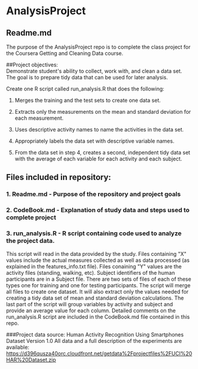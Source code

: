 # AnalysisProject
## Readme.md

   The purpose of the AnalysisProject repo is to complete the class project for the Coursera Getting and Cleaning Data course.  

##Project objectives:  
Demonstrate student's ability to collect, work with, and clean a data set. The goal is to prepare tidy data that can be used for later analysis. 

Create one R script called run_analysis.R that does the following:

 1. Merges the training and the test sets to create one data set.
 
 2. Extracts only the measurements on the mean and standard deviation for each measurement. 
 
 3. Uses descriptive activity names to name the activities in the data set.
 
 4. Appropriately labels the data set with descriptive variable names. 
 
 5. From the data set in step 4, creates a second, independent tidy data set with the average of each variable for each activity and each subject.


## Files included in repository: 

### 1. Readme.md - Purpose of the repository and project goals

### 2. CodeBook.md - Explanation of study data and steps used to complete project

### 3. run_analysis.R - R script containing code used to analyze the project data. 
This script will read in the data provided by the study.  Files containing "X" values include the actual measures collected as well as data processed (as explained in the features_info.txt file).  Files conaining "Y" values are the activity files (standing, walking, etc).  Subject identifiers of the human participants are in a Subject file.  There are two sets of files of each of these types one for training and one for testing participants.  The script will merge all files to create one dataset.  It will also extract only the values needed for creating a tidy data set of mean and standard deviation calculations.  The last part of the script will group variables by activity and subject and provide an average value for each column. Detailed comments on the run_analysis.R script are included in the CodeBook.md file contained in this repo.    


###Project data source: 
Human Activity Recognition Using Smartphones Dataset
Version 1.0
All data and a full description of the experiments are available: 
https://d396qusza40orc.cloudfront.net/getdata%2Fprojectfiles%2FUCI%20HAR%20Dataset.zip

